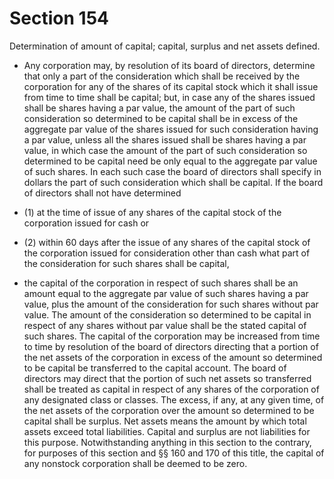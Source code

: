 # Section 154

Determination of amount of capital; capital, surplus and net assets defined.

- Any corporation may, by resolution of its board of directors, determine that only a part of the consideration which shall be received by the corporation for any of the shares of its capital stock which it shall issue from time to time shall be capital; but, in case any of the shares issued shall be shares having a par value, the amount of the part of such consideration so determined to be capital shall be in excess of the aggregate par value of the shares issued for such consideration having a par value, unless all the shares issued shall be shares having a par value, in which case the amount of the part of such consideration so determined to be capital need be only equal to the aggregate par value of such shares. In each such case the board of directors shall specify in dollars the part of such consideration which shall be capital. If the board of directors shall not have determined

- (1) at the time of issue of any shares of the capital stock of the corporation issued for cash or

- (2) within 60 days after the issue of any shares of the capital stock of the corporation issued for consideration other than cash what part of the consideration for such shares shall be capital,

- the capital of the corporation in respect of such shares shall be an amount equal to the aggregate par value of such shares having a par value, plus the amount of the consideration for such shares without par value. The amount of the consideration so determined to be capital in respect of any shares without par value shall be the stated capital of such shares. The capital of the corporation may be increased from time to time by resolution of the board of directors directing that a portion of the net assets of the corporation in excess of the amount so determined to be capital be transferred to the capital account. The board of directors may direct that the portion of such net assets so transferred shall be treated as capital in respect of any shares of the corporation of any designated class or classes. The excess, if any, at any given time, of the net assets of the corporation over the amount so determined to be capital shall be surplus. Net assets means the amount by which total assets exceed total liabilities. Capital and surplus are not liabilities for this purpose. Notwithstanding anything in this section to the contrary, for purposes of this section and §§ 160 and 170 of this title, the capital of any nonstock corporation shall be deemed to be zero.